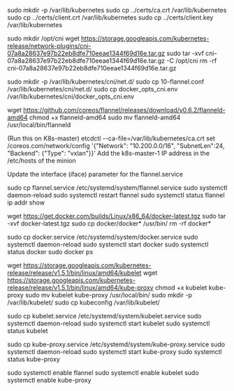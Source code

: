 
sudo mkdir -p /var/lib/kubernetes
sudo cp ../certs/ca.crt /var/lib/kubernetes
sudo cp ../certs/client.crt /var/lib/kubernetes
sudo cp ../certs/client.key /var/lib/kubernetes


sudo mkdir /opt/cni
wget https://storage.googleapis.com/kubernetes-release/network-plugins/cni-07a8a28637e97b22eb8dfe710eeae1344f69d16e.tar.gz
sudo tar -xvf cni-07a8a28637e97b22eb8dfe710eeae1344f69d16e.tar.gz -C /opt/cni
rm -rf cni-07a8a28637e97b22eb8dfe710eeae1344f69d16e.tar.gz


sudo mkdir -p /var/lib/kubernetes/cni/net.d/
sudo cp 10-flannel.conf /var/lib/kubernetes/cni/net.d/
sudo cp docker_opts_cni.env /var/lib/kubernetes/cni/docker_opts_cni.env


wget https://github.com/coreos/flannel/releases/download/v0.6.2/flanneld-amd64
chmod +x flanneld-amd64
sudo mv flanneld-amd64 /usr/local/bin/flanneld


(Run this on K8s-master)
etcdctl --ca-file=/var/lib/kubernetes/ca.crt set /coreos.com/network/config '{"Network": "10.200.0.0/16", "SubnetLen":24, "Backend": {"Type": "vxlan"}}'
Add the k8s-master-1 IP address in the /etc/hosts of the minion

Update the interface (iface) parameter for the flannel.service

sudo cp flannel.service /etc/systemd/system/flannel.service
sudo systemctl daemon-reload
sudo systemctl restart flannel
sudo systemctl status flannel
ip addr show


wget https://get.docker.com/builds/Linux/x86_64/docker-latest.tgz
sudo tar -xvf docker-latest.tgz
sudo cp docker/docker* /usr/bin/
rm -rf docker*


sudo cp docker.service /etc/systemd/system/docker.service
sudo systemctl daemon-reload
sudo systemctl start docker
sudo systemctl status docker
sudo docker ps


wget https://storage.googleapis.com/kubernetes-release/release/v1.5.1/bin/linux/amd64/kubelet
wget https://storage.googleapis.com/kubernetes-release/release/v1.5.1/bin/linux/amd64/kube-proxy
chmod +x kubelet kube-proxy
sudo mv kubelet kube-proxy /usr/local/bin/
sudo mkdir -p /var/lib/kubelet/ 
sudo cp kubeconfig /var/lib/kubelet/

sudo cp kubelet.service /etc/systemd/system/kubelet.service
sudo systemctl daemon-reload
sudo systemctl start kubelet
sudo systemctl status kubelet

sudo cp kube-proxy.service /etc/systemd/system/kube-proxy.service
sudo systemctl daemon-reload
sudo systemctl start kube-proxy
sudo systemctl status kube-proxy



sudo systemctl enable flannel
sudo systemctl enable kubelet
sudo systemctl enable kube-proxy

